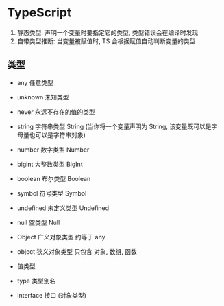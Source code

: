 # TypeScript
1. 静态类型: 声明一个变量时要指定它的类型, 类型错误会在编译时发现
2. 自带类型推断: 当变量被赋值时, TS 会根据赋值自动判断变量的类型

## 类型
- any 任意类型
- unknown 未知类型
- never 永远不存在的值的类型

- string 字符串类型 String (当你将一个变量声明为 String, 该变量既可以是字母量也可以是字符串对象)
- number 数字类型 Number
- bigint 大整数类型 BigInt
- boolean 布尔类型 Boolean
- symbol 符号类型 Symbol
- undefined 未定义类型 Undefined
- null 空类型 Null

- Object 广义对象类型 约等于 any
- object 狭义对象类型 只包含 对象, 数组, 函数

- 值类型

- type 类型别名

- interface 接口 (对象类型)


